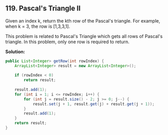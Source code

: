 ## 119. Pascal's Triangle II

Given an index k, return the kth row of the Pascal's triangle. For example, when k = 3, the row is [1,3,3,1].

This problem is related to Pascal's Triangle which gets all rows of Pascal's triangle. In this problem, only one row is required to return.

**Solution:**

```java
public List<Integer> getRow(int rowIndex) {
	ArrayList<Integer> result = new ArrayList<Integer>();
 
	if (rowIndex < 0)
		return result;
 
	result.add(1);
	for (int i = 1; i <= rowIndex; i++) {
		for (int j = result.size() - 2; j >= 0; j--) {
			result.set(j + 1, result.get(j) + result.get(j + 1));
		}
		result.add(1);
	}
	return result;
}
```